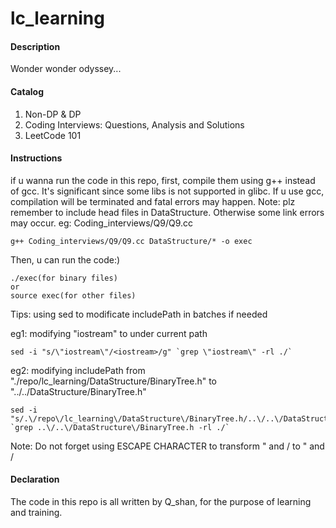 # lc_learning

#### Description
Wonder wonder odyssey...

#### Catalog
1.  Non-DP & DP
2.  Coding Interviews: Questions, Analysis and Solutions
3.  LeetCode 101

#### Instructions
if u wanna run the code in this repo, first, compile them using g++ instead of gcc. It's significant since some libs is not supported in glibc. If u use gcc, compilation will be terminated and fatal errors may happen.
Note: plz remember to include head files in DataStructure. Otherwise some link errors may occur. 
eg: Coding_interviews/Q9/Q9.cc

```
g++ Coding_interviews/Q9/Q9.cc DataStructure/* -o exec
```
Then, u can run the code:)

```
./exec(for binary files)
or
source exec(for other files)
```

Tips: using sed to modificate includePath in batches if needed

eg1: modifying "iostream" to <iostream> under current path

```
sed -i "s/\"iostream\"/<iostream>/g" `grep \"iostream\" -rl ./`
```
eg2: modifying includePath from "./repo/lc_learning/DataStructure/BinaryTree.h" to "../../DataStructure/BinaryTree.h"

```
sed -i "s/.\/repo\/lc_learning\/DataStructure\/BinaryTree.h/..\/..\/DataStructure\/BinaryTree.h/g" `grep ..\/..\/DataStructure\/BinaryTree.h -rl ./`
```
Note: Do not forget using ESCAPE CHARACTER to transform " and / to \" and \/

####  Declaration
The code in this repo is all written by Q_shan, for the purpose of learning and training.
